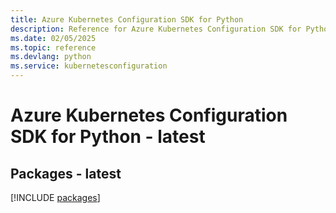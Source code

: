 ```yaml
---
title: Azure Kubernetes Configuration SDK for Python
description: Reference for Azure Kubernetes Configuration SDK for Python
ms.date: 02/05/2025
ms.topic: reference
ms.devlang: python
ms.service: kubernetesconfiguration
---
```

# Azure Kubernetes Configuration SDK for Python - latest
## Packages - latest
[!INCLUDE [packages](kubernetes-configuration-index.md)]